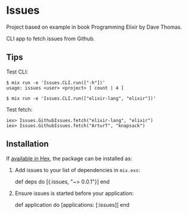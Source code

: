 # Issues

Project based on example in book Programming Elixir by Dave Thomas.

CLI app to fetch issues from Github.

## Tips

Test CLI:

    $ mix run -e 'Issues.CLI.run(["-h"])'
    usage: issues <user> <project> [ count | 4 ]

    $ mix run -e 'Issues.CLI.run(["elixir-lang", "elixir"])'

Test fetch:

    iex> Issues.GithubIssues.fetch("elixir-lang", "elixir")
    iex> Issues.GithubIssues.fetch("ArturT", "knapsack")

## Installation

If [available in Hex](https://hex.pm/docs/publish), the package can be installed as:

  1. Add issues to your list of dependencies in `mix.exs`:

        def deps do
          [{:issues, "~> 0.0.1"}]
        end

  2. Ensure issues is started before your application:

        def application do
          [applications: [:issues]]
        end

